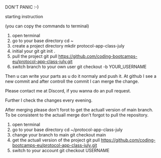 DON'T PANIC :-)

starting instruction

(you can copy the commands to terminal)

1. open terminal
2. go to your base directory
   cd ~
3. create a project directory
   mkdir protocol-app-class-july
4. initial your git
   git init .
5. pull the project
   git pull https://github.com/coding-bootcamps-eu/protocol-app-class-july.git
6. switch branch to your own user
   git checkout -b YOUR_USERNAME

Then u can write your parts as u do it normaly and push it. At github I see a new commit and after controll the commit I can merge the change.

Please contact me at Discord, if you wanna do an pull request.

Further I check the changes every evening.

After merging please don't forot to get the actuall version of main branch.
To be consistent to the actuall merge don't forgot to pull the repository.

1. open terminal
2. go to your base directory
   cd ~/protocol-app-class-july
3. change your branch to main
   git checkout main
4. get the actuall version of the project
   git pull https://github.com/coding-bootcamps-eu/protocol-app-class-july.git
5. switch to your account
   git checkout USERNAME
